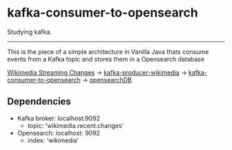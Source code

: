 # kafka-consumer-to-opensearch
Studying kafka.

___

This is the piece of a simple architecture in Vanilla Java thats consume events from a Kafka topic and stores them in a Opensearch database

[Wikimedia Streaming Changes](https://stream.wikimedia.org/v2/stream/recentchange) -> [kafka-producer-wikimedia](https://github.com/roy-kafka/kafka-producer-wikimedia) -> [kafka-consumer-to-opensearch](this) -> [opensearchDB](https://opensearch.org/)


## Dependencies

- Kafka broker: localhost:9092
  - topic: 'wikimedia.recent.changes'
- Opensearch: localhost: 9092
  - index: 'wikimedia'
